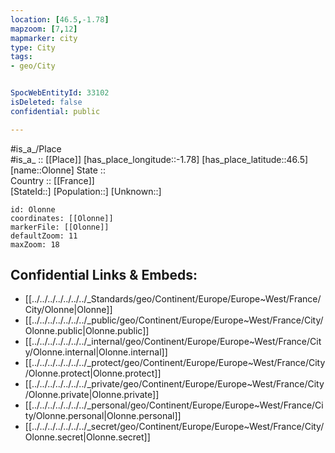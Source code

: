 ```yaml
---
location: [46.5,-1.78] 
mapzoom: [7,12] 
mapmarker: city 
type: City
tags:
- geo/City


SpocWebEntityId: 33102
isDeleted: false
confidential: public

---
```

#is_a_/Place  
#is_a_ :: [[Place]] 
[has_place_longitude::-1.78] 
[has_place_latitude::46.5] 
[name::Olonne] 
State ::  
Country :: [[France]]  
[StateId::] 
[Population::] 
[Unknown::] 


```leaflet
id: Olonne
coordinates: [[Olonne]] 
markerFile: [[Olonne]] 
defaultZoom: 11 
maxZoom: 18
```


## Confidential Links & Embeds: 
- [[../../../../../../../_Standards/geo/Continent/Europe/Europe~West/France/City/Olonne|Olonne]] 
- [[../../../../../../../_public/geo/Continent/Europe/Europe~West/France/City/Olonne.public|Olonne.public]] 
- [[../../../../../../../_internal/geo/Continent/Europe/Europe~West/France/City/Olonne.internal|Olonne.internal]] 
- [[../../../../../../../_protect/geo/Continent/Europe/Europe~West/France/City/Olonne.protect|Olonne.protect]] 
- [[../../../../../../../_private/geo/Continent/Europe/Europe~West/France/City/Olonne.private|Olonne.private]] 
- [[../../../../../../../_personal/geo/Continent/Europe/Europe~West/France/City/Olonne.personal|Olonne.personal]] 
- [[../../../../../../../_secret/geo/Continent/Europe/Europe~West/France/City/Olonne.secret|Olonne.secret]] 

